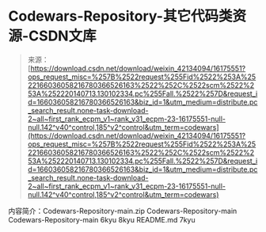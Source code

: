 <!--yml
category: codewars
date: 2022-08-13 11:34:13
-->

# Codewars-Repository-其它代码类资源-CSDN文库

> 来源：[https://download.csdn.net/download/weixin_42134094/16175551?ops_request_misc=%257B%2522request%255Fid%2522%253A%2522166036058216780366526163%2522%252C%2522scm%2522%253A%252220140713.130102334.pc%255Fall.%2522%257D&request_id=166036058216780366526163&biz_id=1&utm_medium=distribute.pc_search_result.none-task-download-2~all~first_rank_ecpm_v1~rank_v31_ecpm-23-16175551-null-null.142^v40^control,185^v2^control&utm_term=codewars](https://download.csdn.net/download/weixin_42134094/16175551?ops_request_misc=%257B%2522request%255Fid%2522%253A%2522166036058216780366526163%2522%252C%2522scm%2522%253A%252220140713.130102334.pc%255Fall.%2522%257D&request_id=166036058216780366526163&biz_id=1&utm_medium=distribute.pc_search_result.none-task-download-2~all~first_rank_ecpm_v1~rank_v31_ecpm-23-16175551-null-null.142^v40^control,185^v2^control&utm_term=codewars)

内容简介：Codewars-Repository-main.zip Codewars-Repository-main Codewars-Repository-main 6kyu 8kyu README.md 7kyu